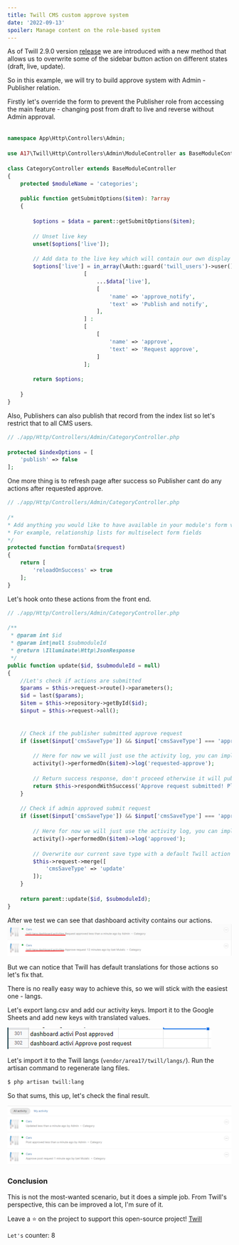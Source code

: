 ```yaml
---
title: Twill CMS custom approve system
date: '2022-09-13'
spoiler: Manage content on the role-based system
---
```


As of Twill 2.9.0 version [release](https://github.com/area17/twill/releases/tag/2.9.0) we are introduced with a new method that allows us to overwrite some of the sidebar button action on different states (draft, live, update).

So in this example, we will try to build approve system with Admin - Publisher relation.

Firstly let's override the form to prevent the Publisher role from accessing the main feature - changing post from draft to live and reverse without Admin approval.

```php

namespace App\Http\Controllers\Admin;

use A17\Twill\Http\Controllers\Admin\ModuleController as BaseModuleController;

class CategoryController extends BaseModuleController
{
    protected $moduleName = 'categories';

    public function getSubmitOptions($item): ?array
    {

        $options = $data = parent::getSubmitOptions($item);

        // Unset live key
        unset($options['live']);

        // Add data to the live key which will contain our own display logic per role
        $options['live'] = in_array(\Auth::guard('twill_users')->user()->role, ['SUPERADMIN', 'ADMIN']) ?
                        [   
                            ...$data['live'],
                            [
                                'name' => 'approve_notify',
                                'text' => 'Publish and notify', 
                            ], 
                        ] : 
                        [
                            [
                                'name' => 'approve',
                                'text' => 'Request approve',
                            ]
                        ];

        return $options;
                       
    }
}
```

Also, Publishers can also publish that record from the index list so let's restrict that to all CMS users.

```php
// ./app/Http/Controllers/Admin/CategoryController.php

protected $indexOptions = [
    'publish' => false
];
```

One more thing is to refresh page after success so Publisher cant do any actions after requested approve.

```php
// ./app/Http/Controllers/Admin/CategoryController.php 

/*
* Add anything you would like to have available in your module's form view
* For example, relationship lists for multiselect form fields
*/
protected function formData($request)
{
    return [
        'reloadOnSuccess' => true
    ];
}
```

Let's hook onto these actions from the front end.

```php
// ./app/Http/Controllers/Admin/CategoryController.php

/**
 * @param int $id
 * @param int|null $submoduleId
 * @return \Illuminate\Http\JsonResponse
 */
public function update($id, $submoduleId = null)
{
    //Let's check if actions are submitted
    $params = $this->request->route()->parameters();
    $id = last($params);
    $item = $this->repository->getById($id);
    $input = $this->request->all();


    // Check if the publisher submitted approve request
    if (isset($input['cmsSaveType']) && $input['cmsSaveType'] === 'approve') {

        // Here for now we will just use the activity log, you can implement email notification here or something else
        activity()->performedOn($item)->log('requested-approve');

        // Return success response, don't proceed otherwise it will publish it automatically
        return $this->respondWithSuccess('Approve request submitted! Please wait for the administration to approve it.');
    }

    // Check if admin approved submit request 
    if (isset($input['cmsSaveType']) && $input['cmsSaveType'] === 'approve_notify') {

        // Here for now we will just use the activity log, you can implement email send here or something else
        activity()->performedOn($item)->log('approved');

        // Overwrite our current save type with a default Twill action
        $this->request->merge([
            'cmsSaveType' => 'update'
        ]);
    }

    return parent::update($id, $submoduleId);
}

```

  

After we test we can see that dashboard activity contains our actions.
![pic1](./tut-1.png)

But we can notice that Twill has default translations for those actions so let's fix that.

There is no really easy way to achieve this, so we will stick with the easiest one - langs.

Let's export lang.csv and add our activity keys.
Import it to the Google Sheets and add new keys with translated values.

![pic2](./tut-2.png)

Let's import it to the Twill langs (`vendor/area17/twill/langs/`).
Run the artisan command to regenerate lang files.

```sh
$ php artisan twill:lang
```

So that sums, this up, let's check the final result.

![pic3](./tut-3.png)


### Conclusion
This is not the most-wanted scenario, but it does a simple job. From Twill's perspective, this can be improved a lot, I'm sure of it.

Leave a :star: on the project to support this open-source project! [Twill](https://github.com/area17/twill)

`Let's` counter: 8


